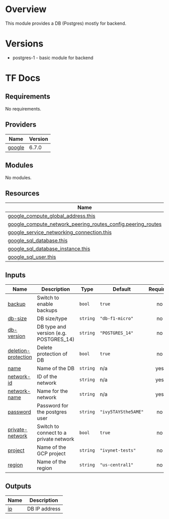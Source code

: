 # Overview

This module provides a DB (Postgres) mostly for backend.

# Versions
- postgres-1 - basic module for backend

# TF Docs
<!-- BEGIN_TF_DOCS -->
## Requirements

No requirements.

## Providers

| Name | Version |
|------|---------|
| <a name="provider_google"></a> [google](#provider\_google) | 6.7.0 |

## Modules

No modules.

## Resources

| Name | Type |
|------|------|
| [google_compute_global_address.this](https://registry.terraform.io/providers/hashicorp/google/latest/docs/resources/compute_global_address) | resource |
| [google_compute_network_peering_routes_config.peering_routes](https://registry.terraform.io/providers/hashicorp/google/latest/docs/resources/compute_network_peering_routes_config) | resource |
| [google_service_networking_connection.this](https://registry.terraform.io/providers/hashicorp/google/latest/docs/resources/service_networking_connection) | resource |
| [google_sql_database.this](https://registry.terraform.io/providers/hashicorp/google/latest/docs/resources/sql_database) | resource |
| [google_sql_database_instance.this](https://registry.terraform.io/providers/hashicorp/google/latest/docs/resources/sql_database_instance) | resource |
| [google_sql_user.this](https://registry.terraform.io/providers/hashicorp/google/latest/docs/resources/sql_user) | resource |

## Inputs

| Name | Description | Type | Default | Required |
|------|-------------|------|---------|:--------:|
| <a name="input_backup"></a> [backup](#input\_backup) | Switch to enable backups | `bool` | `true` | no |
| <a name="input_db-size"></a> [db-size](#input\_db-size) | DB size/type | `string` | `"db-f1-micro"` | no |
| <a name="input_db-version"></a> [db-version](#input\_db-version) | DB type and version (e.g. POSTGRES\_14) | `string` | `"POSTGRES_14"` | no |
| <a name="input_deletion-protection"></a> [deletion-protection](#input\_deletion-protection) | Delete protection of DB | `bool` | `true` | no |
| <a name="input_name"></a> [name](#input\_name) | Name of the DB | `string` | n/a | yes |
| <a name="input_network-id"></a> [network-id](#input\_network-id) | ID of the network | `string` | n/a | yes |
| <a name="input_network-name"></a> [network-name](#input\_network-name) | Name for the network | `string` | n/a | yes |
| <a name="input_password"></a> [password](#input\_password) | Password for the postgres user | `string` | `"ivy5TAYSthe5AME"` | no |
| <a name="input_private-network"></a> [private-network](#input\_private-network) | Switch to connect to a private network | `bool` | `true` | no |
| <a name="input_project"></a> [project](#input\_project) | Name of the GCP project | `string` | `"ivynet-tests"` | no |
| <a name="input_region"></a> [region](#input\_region) | Name of the region | `string` | `"us-central1"` | no |

## Outputs

| Name | Description |
|------|-------------|
| <a name="output_ip"></a> [ip](#output\_ip) | DB IP address |
<!-- END_TF_DOCS -->
